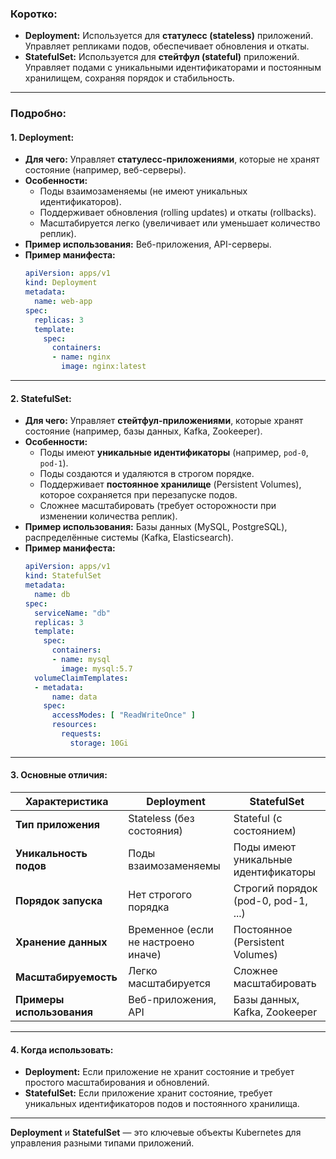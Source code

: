 
### **Коротко:**
- **Deployment:** Используется для **статулесс (stateless)** приложений. Управляет репликами подов, обеспечивает обновления и откаты.
- **StatefulSet:** Используется для **стейтфул (stateful)** приложений. Управляет подами с уникальными идентификаторами и постоянным хранилищем, сохраняя порядок и стабильность.

---

### **Подробно:**

#### **1. Deployment:**
- **Для чего:** Управляет **статулесс-приложениями**, которые не хранят состояние (например, веб-серверы).
- **Особенности:**
  - Поды взаимозаменяемы (не имеют уникальных идентификаторов).
  - Поддерживает обновления (rolling updates) и откаты (rollbacks).
  - Масштабируется легко (увеличивает или уменьшает количество реплик).
- **Пример использования:** Веб-приложения, API-серверы.
- **Пример манифеста:**
  ```yaml
  apiVersion: apps/v1
  kind: Deployment
  metadata:
    name: web-app
  spec:
    replicas: 3
    template:
      spec:
        containers:
        - name: nginx
          image: nginx:latest
  ```

---

#### **2. StatefulSet:**
- **Для чего:** Управляет **стейтфул-приложениями**, которые хранят состояние (например, базы данных, Kafka, Zookeeper).
- **Особенности:**
  - Поды имеют **уникальные идентификаторы** (например, `pod-0`, `pod-1`).
  - Поды создаются и удаляются в строгом порядке.
  - Поддерживает **постоянное хранилище** (Persistent Volumes), которое сохраняется при перезапуске подов.
  - Сложнее масштабировать (требует осторожности при изменении количества реплик).
- **Пример использования:** Базы данных (MySQL, PostgreSQL), распределённые системы (Kafka, Elasticsearch).
- **Пример манифеста:**
  ```yaml
  apiVersion: apps/v1
  kind: StatefulSet
  metadata:
    name: db
  spec:
    serviceName: "db"
    replicas: 3
    template:
      spec:
        containers:
        - name: mysql
          image: mysql:5.7
    volumeClaimTemplates:
    - metadata:
        name: data
      spec:
        accessModes: [ "ReadWriteOnce" ]
        resources:
          requests:
            storage: 10Gi
  ```

---

#### **3. Основные отличия:**

| **Характеристика**       | **Deployment**                          | **StatefulSet**                          |
|--------------------------|-----------------------------------------|------------------------------------------|
| **Тип приложения**       | Stateless (без состояния)               | Stateful (с состоянием)                  |
| **Уникальность подов**   | Поды взаимозаменяемы                    | Поды имеют уникальные идентификаторы     |
| **Порядок запуска**      | Нет строгого порядка                    | Строгий порядок (pod-0, pod-1, ...)     |
| **Хранение данных**      | Временное (если не настроено иначе)     | Постоянное (Persistent Volumes)          |
| **Масштабируемость**     | Легко масштабируется                    | Сложнее масштабировать                   |
| **Примеры использования**| Веб-приложения, API                     | Базы данных, Kafka, Zookeeper            |

---

#### **4. Когда использовать:**
- **Deployment:** Если приложение не хранит состояние и требует простого масштабирования и обновлений.
- **StatefulSet:** Если приложение хранит состояние, требует уникальных идентификаторов подов и постоянного хранилища.

---

**Deployment** и **StatefulSet** — это ключевые объекты Kubernetes для управления разными типами приложений.